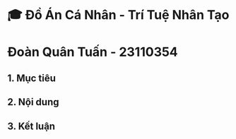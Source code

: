 # 🎓 Đồ Án Cá Nhân - Trí Tuệ Nhân Tạo
# Đoàn Quân Tuấn - 23110354
## 1. Mục tiêu
## 2. Nội dung
## 3. Kết luận

